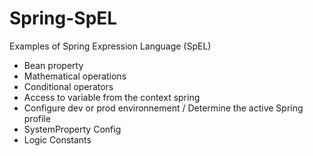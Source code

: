 # Spring-SpEL
Examples of Spring Expression Language (SpEL)
- Bean property
- Mathematical operations
- Conditional operators
- Access to variable from the context spring
- Configure dev or prod environnement / Determine the active Spring profile
- SystemProperty Config
- Logic Constants

